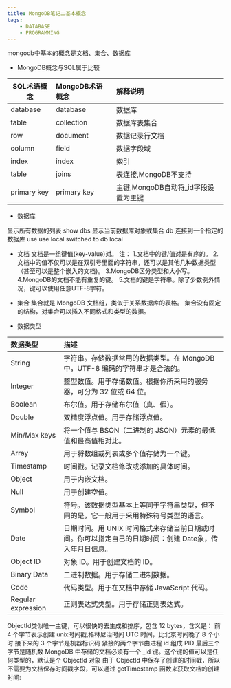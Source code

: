 ```yaml
---
title: MongoDB笔记二基本概念 		
tags:  	
    - DATABASE
    - PROGRAMMING
---
```

mongodb中基本的概念是文档、集合、数据库
<!--more-->

* MongoDB概念与SQL属于比较

|SQL术语概念|MongoDB术语概念|解释说明|
|----|:----|:----|
|database		|database			|数据库|
|table			|collection			|数据库表集合|
|row			|document			|数据记录行文档|
|column			|field				|数据字段域|
|index			|index				|索引|
|table 			|joins	 			|表连接,MongoDB不支持|
|primary key	|primary key		|主键,MongoDB自动将_id字段设置为主键|

* 数据库

显示所有数据的列表
show dbs 
显示当前数据库对象或集合
db
连接到一个指定的数据库
use
use local
switched to db local


* 文档
文档是一组键值(key-value)对。
注：
1.文档中的键/值对是有序的。
2.文档中的值不仅可以是在双引号里面的字符串，还可以是其他几种数据类型（甚至可以是整个嵌入的文档)。
3.MongoDB区分类型和大小写。
4.MongoDB的文档不能有重复的键。
5.文档的键是字符串。除了少数例外情况，键可以使用任意UTF-8字符。


* 集合
集合就是 MongoDB 文档组，类似于关系数据库的表格。
集合没有固定的结构，对集合可以插入不同格式和类型的数据。


* 数据类型

|数据类型|描述|
|:---|:---|
|String				|字符串。存储数据常用的数据类型。在 MongoDB 中，UTF-8 编码的字符串才是合法的。|
|Integer			|整型数值。用于存储数值。根据你所采用的服务器，可分为 32 位或 64 位。|
|Boolean			|布尔值。用于存储布尔值（真、假）。|
|Double				|双精度浮点值。用于存储浮点值。|
|Min/Max keys		|将一个值与 BSON（二进制的 JSON）元素的最低值和最高值相对比。|
|Array				|用于将数组或列表或多个值存储为一个键。|
|Timestamp			|时间戳。记录文档修改或添加的具体时间。|
|Object				|用于内嵌文档。|
|Null				|用于创建空值。|
|Symbol				|符号。该数据类型基本上等同于字符串类型，但不同的是，它一般用于采用特殊符号类型的语言。|
|Date				|日期时间。用 UNIX 时间格式来存储当前日期或时间。你可以指定自己的日期时间：创建 Date象，传入年月日信息。|
|Object ID			|对象 ID。用于创建文档的 ID。|
|Binary Data		|二进制数据。用于存储二进制数据。|
|Code				|代码类型。用于在文档中存储 JavaScript 代码。|
|Regular expression	|正则表达式类型。用于存储正则表达式。|

ObjectId类似唯一主键，可以很快的去生成和排序，包含 12 bytes，含义是：
前 4 个字节表示创建 unix时间戳,格林尼治时间 UTC 时间，比北京时间晚了 8 个小时
接下来的 3 个字节是机器标识码
紧接的两个字节由进程 id 组成 PID
最后三个字节是随机数
MongoDB 中存储的文档必须有一个 _id 键。这个键的值可以是任何类型的，默认是个 ObjectId 对象
由于 ObjectId 中保存了创建的时间戳，所以不需要为文档保存时间戳字段，可以通过 getTimestamp 函数来获取文档的创建时间: